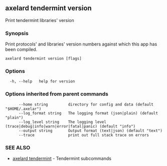 ## axelard tendermint version

Print tendermint libraries' version

### Synopsis

Print protocols' and libraries' version numbers
against which this app has been compiled.

```
axelard tendermint version [flags]
```

### Options

```
  -h, --help   help for version
```

### Options inherited from parent commands

```
      --home string         directory for config and data (default "$HOME/.axelar")
      --log_format string   The logging format (json|plain) (default "plain")
      --log_level string    The logging level (trace|debug|info|warn|error|fatal|panic) (default "info")
      --output string       Output format (text|json) (default "text")
      --trace               print out full stack trace on errors
```

### SEE ALSO

- [axelard tendermint](axelard_tendermint.md)	 - Tendermint subcommands
